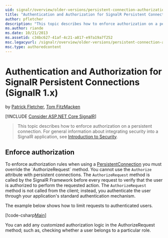 ```yaml
---
uid: signalr/overview/older-versions/persistent-connection-authorization
title: "Authentication and Authorization for SignalR Persistent Connections (SignalR 1.x) | Microsoft Docs"
author: pfletcher
description: "This topic describes how to enforce authorization on a persistent connection. For general information about integrating security into a SignalR application,..."
ms.author: riande
ms.date: 10/21/2013
ms.assetid: c34bc627-41af-4c21-a817-e97a19a7f252
msc.legacyurl: /signalr/overview/older-versions/persistent-connection-authorization
msc.type: authoredcontent
---
```

Authentication and Authorization for SignalR Persistent Connections (SignalR 1.x)
====================
by [Patrick Fletcher](https://github.com/pfletcher), [Tom FitzMacken](https://github.com/tfitzmac)

[!INCLUDE [Consider ASP.NET Core SignalR](../../../includes/signalr-version-disambiguation.md)]

> This topic describes how to enforce authorization on a persistent connection. For general information about integrating security into a SignalR application, see [Introduction to Security](index.md).


## Enforce authorization

To enforce authorization rules when using a [PersistentConnection](https://msdn.microsoft.com/library/microsoft.aspnet.signalr.persistentconnection(v=vs.111).aspx) you must override the `AuthorizeRequest` method. You cannot use the `Authorize` attribute with persistent connections. The `AuthorizeRequest` method is called by the SignalR Framework before every request to verify that the user is authorized to perform the requested action. The `AuthorizeRequest` method is not called from the client; instead, you authenticate the user through your application's standard authentication mechanism.

The example below shows how to limit requests to authenticated users.

[!code-csharp[Main](persistent-connection-authorization/samples/sample1.cs)]

You can add any customized authorization logic in the AuthorizeRequest method; such as, checking whether a user belongs to a particular role.
